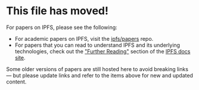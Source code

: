 # This file has moved!

For papers on IPFS, please see the following:
- For academic papers on IPFS, visit the [ipfs/papers](https://github.com/ipfs/papers) repo.
- For papers that you can read to understand IPFS and its underlying technologies, check out the ["Further Reading"](https://docs-beta.ipfs.io/concepts/further-reading/academic-papers) section of the [IPFS docs site](https://docs-beta.ipfs.io).

Some older versions of papers are still hosted here to avoid breaking links — but please update links and refer to the items above for new and updated content.

